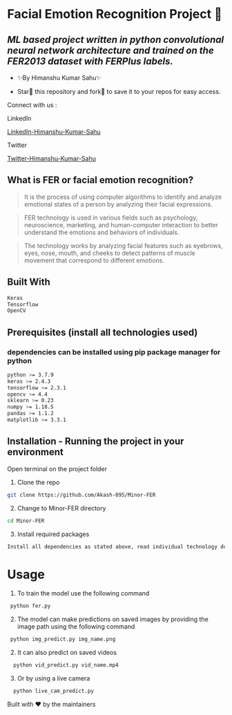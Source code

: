 # Facial Emotion Recognition Project 🚀

## _ML based project written in python convolutional neural network architecture and trained on the FER2013 dataset with FERPlus labels._

- ✨By Himanshu Kumar Sahu✨

- Star🌟 this repository and fork🍴 to save it to your repos for easy access.

Connect with us :

LinkedIn

[LinkedIn-Himanshu-Kumar-Sahu]

Twitter

[Twitter-Himanshu-Kumar-Sahu]

## What is FER or facial emotion recognition?

> It is the process of using computer algorithms to identify and analyze emotional states of a person by analyzing their facial expressions.

> FER technology is used in various fields such as psychology, neuroscience, marketing, and human-computer interaction to better understand the emotions and behaviors of individuals.

> The technology works by analyzing facial features such as eyebrows, eyes, nose, mouth, and cheeks to detect patterns of muscle movement that correspond to different emotions.

## Built With

```sh
Keras
Tensorflow
OpenCV
```

## Prerequisites (install all technologies used)

### dependencies can be installed using pip package manager for python

```sh
python >= 3.7.9
keras >= 2.4.3
tensorflow >= 2.3.1
opencv >= 4.4
sklearn >= 0.23
numpy >= 1.18.5
pandas >= 1.1.2
matplotlib >= 3.3.1
```

## Installation - Running the project in your environment

Open terminal on the project folder

1. Clone the repo

```sh
git clone https://github.com/Akash-095/Minor-FER
```

2. Change to Minor-FER directory

```sh
cd Minor-FER
```

3. Install required packages

```sh
Install all dependencies as stated above, read individual technology documentation for further guide to install
```

# Usage

1. To train the model use the following command

```sh
 python fer.py
```

2. The model can make predictions on saved images by providing the image path using the following command

```sh
 python img_predict.py img_name.png
```

2. It can also predict on saved videos

```sh
  python vid_predict.py vid_name.mp4
```

3. Or by using a live camera

```sh
  python live_cam_predict.py
```

Built with ❤️ by the maintainers

[//]: #
[linkedin-Himanshu-Kumar-Sahu]: https://www.linkedin.com/in/Himanshuks0110/
[twitter-Himanshu-Kumar-Sahu]: https://twitter.com/HimanshuKS10/


